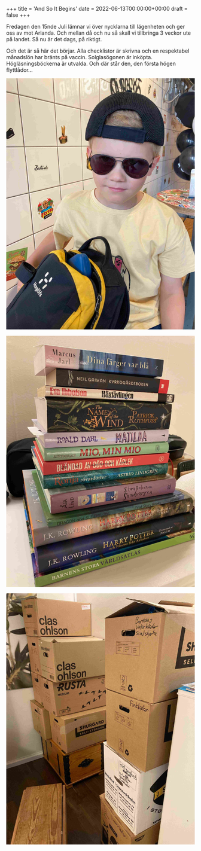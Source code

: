 +++
title = 'And So It Begins'
date = 2022-06-13T00:00:00+00:00
draft = false
+++



 Fredagen den 15nde Juli lämnar vi över nycklarna till lägenheten och ger oss av mot Arlanda. Och mellan då och nu så skall vi tillbringa 3 veckor ute på landet. Så nu är det dags, på riktigt.
 



 Och det är så här det börjar. Alla checklistor är skrivna och en respektabel månadslön har bränts på vaccin. Solglasögonen är inköpta. Högläsningsböckerna är utvalda. Och där står den, den första högen flyttlådor…
 




![](IMG_2707.jpeg)


![](IMG_2711.jpeg)


![](IMG_2710.jpeg)




